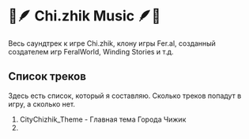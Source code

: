 # 🎵🪶 Chi.zhik Music 🪶🎵
Весь саундтрек к игре Chi.zhik, клону игры Fer.al,
созданный создателем игр FeralWorld, Winding Stories и т.д.
## Список треков
Здесь есть список, который я составляю. Сколько треков попадут в игру, а сколько нет.
1. CityChizhik_Theme - Главная тема Города Чижик
2. 
